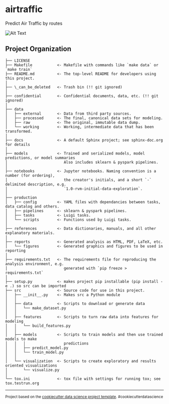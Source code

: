 airtraffic
==============================

Predict Air Traffic by routes






![Alt Text](https://ansperformance.eu/images/cap/ectl_cap_ert.jpg)

Project Organization
------------

    ├── LICENSE
    ├── Makefile           <- Makefile with commands like `make data` or `make train`
    ├── README.md          <- The top-level README for developers using this project.
    │
    ├── \_can_be_deleted   <- Trash bin (!! git ignored)
    │
    ├── confidential       <- Confidential documents, data, etc. (!! git ignored)
    │
    ├── data
    │   ├── external       <- Data from third party sources.
    │   ├── processed      <- The final, canonical data sets for modeling.
    │   ├── raw            <- The original, immutable data dump.
    │   └── working        <- Working, intermediate data that has been transformed.
    │
    ├── docs               <- A default Sphinx project; see sphinx-doc.org for details
    │
    ├── models             <- Trained and serialized models, model predictions, or model summaries
    │                         Also includes sklearn & pyspark pipelines.
    │
    ├── notebooks          <- Jupyter notebooks. Naming convention is a number (for ordering),
    │                         the creator's initials, and a short `-` delimited description, e.g.
    │                         `1.0-rvm-initial-data-exploration`.
    │
    ├── production
    │   ├── config         <- YAML files with dependancies between tasks, data catalog and others.
    │   ├── pipelines      <- sklearn & pyspark pipelines.
    │   ├── tasks          <- Luigi tasks.
    │   └── scripts        <- Functions used by Luigi tasks.
    │
    ├── references         <- Data dictionaries, manuals, and all other explanatory materials.
    │
    ├── reports            <- Generated analysis as HTML, PDF, LaTeX, etc.
    │   └── figures        <- Generated graphics and figures to be used in reporting
    │
    ├── requirements.txt   <- The requirements file for reproducing the analysis environment, e.g.
    │                         generated with `pip freeze > requirements.txt`
    │
    ├── setup.py           <- makes project pip installable (pip install -e .) so src can be imported
    ├── src                <- Source code for use in this project.
    │   ├── __init__.py    <- Makes src a Python module
    │   │
    │   ├── data           <- Scripts to download or generate data
    │   │   └── make_dataset.py
    │   │
    │   ├── features       <- Scripts to turn raw data into features for modeling
    │   │   └── build_features.py
    │   │
    │   ├── models         <- Scripts to train models and then use trained models to make
    │   │   │                 predictions
    │   │   ├── predict_model.py
    │   │   └── train_model.py
    │   │
    │   └── visualization  <- Scripts to create exploratory and results oriented visualizations
    │       └── visualize.py
    │
    └── tox.ini            <- tox file with settings for running tox; see tox.testrun.org


--------

<p><small>Project based on the <a target="_blank" href="http://git.equancy.io/tools/cookiecutter-data-science-project/">cookiecutter data science project template</a>. #cookiecutterdatascience</small></p>
